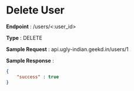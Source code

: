# Delete User
**Endpoint** : /users/<:user_id>

**Type**	 : DELETE

**Sample Request** : api.ugly-indian.geekd.in/users/1

**Sample Response** :
```json
{
	"success" : true
}
```
